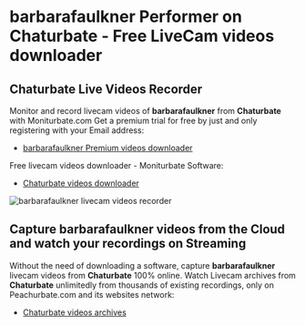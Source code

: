 # barbarafaulkner Performer on Chaturbate - Free LiveCam videos downloader

## Chaturbate Live Videos Recorder

Monitor and record livecam videos of **barbarafaulkner** from **Chaturbate** with Moniturbate.com
Get a premium trial for free by just and only registering with your Email address:
* [barbarafaulkner Premium videos downloader](https://moniturbate.com/request-demo-licence-key.html)

Free livecam videos downloader - Moniturbate Software:
* [Chaturbate videos downloader](https://moniturbate.com/moniturbate-download-software.html)

![barbarafaulkner livecam videos recorder](https://peachurnet.com/templates/moniturbate-software.png)


## Capture barbarafaulkner videos from the Cloud and watch your recordings on Streaming

Without the need of downloading a software, capture **barbarafaulkner** livecam videos from **Chaturbate** 100% online.
Watch Livecam archives from **Chaturbate** unlimitedly from thousands of existing recordings, only on Peachurbate.com and its websites network:
* [Chaturbate videos archives](https://peachurnet.com/)